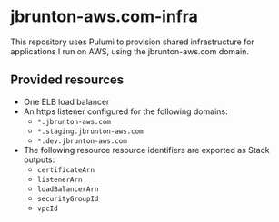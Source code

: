 # jbrunton-aws.com-infra

This repository uses Pulumi to provision shared infrastructure for applications I run on AWS, using the jbrunton-aws.com domain.

## Provided resources

* One ELB load balancer
* An https listener configured for the following domains:
  * `*.jbrunton-aws.com`
  * `*.staging.jbrunton-aws.com`
  * `*.dev.jbrunton-aws.com`
* The following resource resource identifiers are exported as Stack outputs:
  * `certificateArn`
  * `listenerArn`
  * `loadBalancerArn`
  * `securityGroupId`
  * `vpcId`
